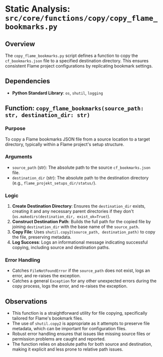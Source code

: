# Static Analysis: `src/core/functions/copy/copy_flame_bookmarks.py`

## Overview
The `copy_flame_bookmarks.py` script defines a function to copy the `cf_bookmarks.json` file to a specified destination directory. This ensures consistent Flame project configurations by replicating bookmark settings.

## Dependencies
- **Python Standard Library**: `os`, `shutil`, `logging`

## Function: `copy_flame_bookmarks(source_path: str, destination_dir: str)`

### Purpose
To copy a Flame bookmarks JSON file from a source location to a target directory, typically within a Flame project's setup structure.

### Arguments
- `source_path` (str): The absolute path to the source `cf_bookmarks.json` file.
- `destination_dir` (str): The absolute path to the destination directory (e.g., `flame_projekt_setups_dir/status/`).

### Logic
1.  **Create Destination Directory**: Ensures the `destination_dir` exists, creating it and any necessary parent directories if they don't (`os.makedirs(destination_dir, exist_ok=True)`).
2.  **Construct Destination Path**: Builds the full path for the copied file by joining `destination_dir` with the base name of the `source_path`.
3.  **Copy File**: Uses `shutil.copy2(source_path, destination_path)` to copy the file, preserving metadata.
4.  **Log Success**: Logs an informational message indicating successful copying, including source and destination paths.

### Error Handling
- Catches `FileNotFoundError` if the `source_path` does not exist, logs an error, and re-raises the exception.
- Catches a general `Exception` for any other unexpected errors during the copy process, logs the error, and re-raises the exception.

## Observations
- This function is a straightforward utility for file copying, specifically tailored for Flame's bookmark files.
- The use of `shutil.copy2` is appropriate as it attempts to preserve file metadata, which can be important for configuration files.
- Robust error handling ensures that issues like missing source files or permission problems are caught and reported.
- The function relies on absolute paths for both source and destination, making it explicit and less prone to relative path issues.
